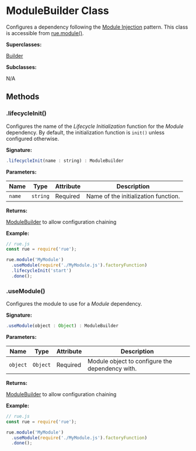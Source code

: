 # ModuleBuilder Class

Configures a dependency following the
[Module Injection](../user-guide/injection-patterns.md#module-injection)
pattern. This class is accessible from [rue.module()](./module-rue.md#module).

**Superclasses:**

[Builder](./class-builder.md)

**Subclasses:**

N/A

## Methods

### .lifecycleInit()
Configures the name of the *Lifecycle Initialization* function for the *Module*
dependency. By default, the initialization function is `init()` unless
configured otherwise.

**Signature:**

```javascript
.lifecycleInit(name : string) : ModuleBuilder
```

**Parameters:**

| Name | Type | Attribute | Description |
| ---- | ---- | --------- | ----------- |
| `name` | `string` | Required | Name of the initialization function. |

**Returns:**

[ModuleBuilder](./class-module-builder.md) to allow configuration chaining

**Example:**

```javascript hl_lines="6"
// rue.js
const rue = require('rue');

rue.module('MyModule')
  .useModule(require('./MyModule.js').factoryFunction)
  .lifecycleInit('start')
  .done();
```

### .useModule()
Configures the module to use for a *Module* dependency.

**Signature:**

```javascript
.useModule(object : Object) : ModuleBuilder
```

**Parameters:**

| Name | Type | Attribute | Description |
| ---- | ---- | --------- | ----------- |
| `object` | `Object` | Required | Module object to configure the dependency with. |

**Returns:**

[ModuleBuilder](./class-module-builder.md) to allow configuration chaining

**Example:**

```javascript hl_lines="5"
// rue.js
const rue = require('rue');

rue.module('MyModule')
  .useModule(require('./MyModule.js').factoryFunction)
  .done();
```
